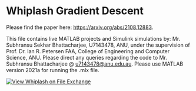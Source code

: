 # Whiplash Gradient Descent 
Please find the paper here: https://arxiv.org/abs/2108.12883.

This file contains live MATLAB projects and Simulink simulations by:
Mr. Subhransu Sekhar Bhattacharjee, U7143478, ANU, 
under the supervision of Prof. Dr. Ian R. Petersen FAA, College of Engineering and Computer Science, ANU.
Please direct any queries regarding the code to Mr. Subhransu Bhattacharjee @ u7143478@anu.edu.au. Please use MATLAB version 2021a for running the .mlx file.

[![View Whiplash on File Exchange](https://www.mathworks.com/matlabcentral/images/matlab-file-exchange.svg)](https://www.mathworks.com/matlabcentral/fileexchange/98429-whiplash)
